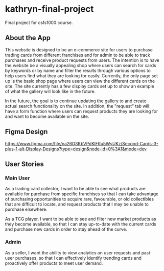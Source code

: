 # kathryn-final-project
Final project for csfs1000 course.

## About the App ##
This website is designed to be an e-commerce site for users to purchase trading cards from different franchises and for admin to be able to track purchases and receive product requests from users. The intention is to have the website be a visually appealing shop where users can search for cards by keywords or by name and filter the results through various options to help users find what they are looking for easily. Currently, the only page set up is the basic shop page where users can view the different cards on the site. The site currently has a few display cards set up to show an example of what the gallery will look like in the future.

In the future, the goal is to continue updating the gallery to and create actual search functionality on the site. In addition, the "request" tab will have a form function where users can request products they are looking for and want to become available on the site.

## Figma Design ##
https://www.figma.com/file/na26O3KbVPdKlFRu5WyUKz/Second-Cards-3-plus-1-alt-Display-Designs?type=design&node-id=0%3A1&mode=dev

## User Stories ##
### Main User ###
As a trading card collector, I want to be able to see what products are available for purchase from specific franchises so that I can take advantage of purchasing opportunities to acquire rare, favourable, or old collectibles that are difficult to locate, and request products that I may be unable to purchase elsewhere.

As a TCG player, I want to be able to see and filter new market products as they become available, so that I can stay up-to-date with the current cards and purchase new cards in order to stay ahead of the curve. 

### Admin ###
As a seller, I want the ability to view analytics on user requests and past user purchases, so that I can effectively identify trending cards and proactively offer products to meet user demand.
